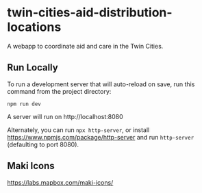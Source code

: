 # twin-cities-aid-distribution-locations
A webapp to coordinate aid and care in the Twin Cities.

## Run Locally

To run a development server that will auto-reload on save, run this command from the project directory:

`
npm run dev
`

A server will run on http://localhost:8080

Alternately, you can run `npx http-server`, or install https://www.npmjs.com/package/http-server and run `http-server` (defaulting to port 8080).

## Maki Icons
https://labs.mapbox.com/maki-icons/
